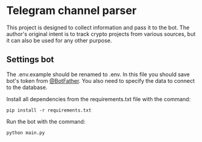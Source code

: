<h1>Telegram channel parser</h1>
<p>
    This project is designed to collect information and pass it to the bot. The author's original intent is to track crypto projects from various sources, but it can also be used for any other purpose.
</p>
<h2>Settings bot</h2>

<p>
    The .env.example should be renamed to .env. In this file you should save bot's token from <a href="https://t.me/BotFather">@BotFather</a>. You also need to specify the data to connect to the database.
</p>

<p>
Install all dependencies from the requirements.txt file with the command:
</p>

```
pip install -r requirements.txt
```

<p>
Run the bot with the command:
</p>

```
python main.py
```